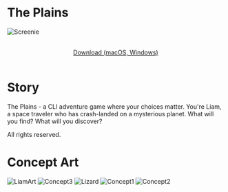 # The Plains
![Screenie](https://github.com/draumaz/plains/blob/main/art/aaaa.png?raw=true?raw=true "Screenshot")
<p align="center">
  <b></b><br>
  <a href="https://github.com/draumaz/plains/releases/tag/v0.22">Download (macOS, Windows)</a>
  <br><br>
  
# Story

The Plains - a CLI adventure game where your choices matter. You're Liam, a space traveler who has crash-landed on a mysterious planet. What will you find? What will you discover?

All rights reserved.

# Concept Art
![LiamArt](https://github.com/draumaz/plains/blob/main/art/liambody.png?raw=true?raw=true "Goat Boy")
![Concept3](https://github.com/draumaz/plains/blob/main/art/concept3.jpg?raw=true?raw=true "Concept 3")
![Lizard](https://github.com/draumaz/plains/blob/main/art/lizard.jpg?raw=true?raw=true "Lizard")
![Concept1](https://github.com/draumaz/plains/blob/main/art/concept1.jpg?raw=true?raw=true "Concept 1")
![Concept2](https://github.com/draumaz/plains/blob/main/art/concept2.jpg?raw=true?raw=true "Concept 2")

